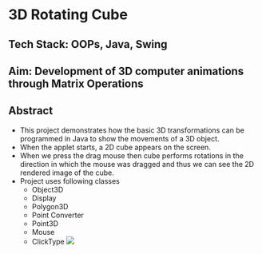 # 3D Rotating Cube
## Tech Stack: OOPs, Java, Swing
## Aim: Development of 3D computer animations through Matrix Operations

## Abstract
* This project demonstrates how the basic 3D transformations can be programmed in Java to show the movements of a 3D object.
* When the applet starts, a 2D cube appears on the screen. 
* When we press the drag mouse then cube performs rotations in the direction in which the mouse was dragged and thus we can see the 2D rendered image of the cube. 
* Project uses following classes
  * Object3D
  * Display
  * Polygon3D
  * Point Converter
  * Point3D
  * Mouse
  * ClickType
![](https://media.giphy.com/media/tOt51ozuhCqg1MV617/giphy.gif)
